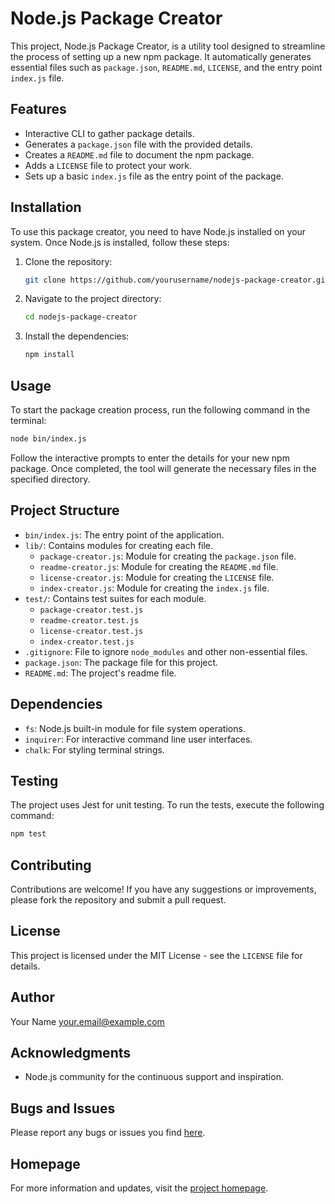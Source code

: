 # Node.js Package Creator

This project, Node.js Package Creator, is a utility tool designed to streamline the process of setting up a new npm package. It automatically generates essential files such as `package.json`, `README.md`, `LICENSE`, and the entry point `index.js` file.

## Features

- Interactive CLI to gather package details.
- Generates a `package.json` file with the provided details.
- Creates a `README.md` file to document the npm package.
- Adds a `LICENSE` file to protect your work.
- Sets up a basic `index.js` file as the entry point of the package.

## Installation

To use this package creator, you need to have Node.js installed on your system. Once Node.js is installed, follow these steps:

1. Clone the repository:
   ```sh
   git clone https://github.com/yourusername/nodejs-package-creator.git
   ```
2. Navigate to the project directory:
   ```sh
   cd nodejs-package-creator
   ```
3. Install the dependencies:
   ```sh
   npm install
   ```

## Usage

To start the package creation process, run the following command in the terminal:

```sh
node bin/index.js
```

Follow the interactive prompts to enter the details for your new npm package. Once completed, the tool will generate the necessary files in the specified directory.

## Project Structure

- `bin/index.js`: The entry point of the application.
- `lib/`: Contains modules for creating each file.
  - `package-creator.js`: Module for creating the `package.json` file.
  - `readme-creator.js`: Module for creating the `README.md` file.
  - `license-creator.js`: Module for creating the `LICENSE` file.
  - `index-creator.js`: Module for creating the `index.js` file.
- `test/`: Contains test suites for each module.
  - `package-creator.test.js`
  - `readme-creator.test.js`
  - `license-creator.test.js`
  - `index-creator.test.js`
- `.gitignore`: File to ignore `node_modules` and other non-essential files.
- `package.json`: The package file for this project.
- `README.md`: The project's readme file.

## Dependencies

- `fs`: Node.js built-in module for file system operations.
- `inquirer`: For interactive command line user interfaces.
- `chalk`: For styling terminal strings.

## Testing

The project uses Jest for unit testing. To run the tests, execute the following command:

```sh
npm test
```

## Contributing

Contributions are welcome! If you have any suggestions or improvements, please fork the repository and submit a pull request.

## License

This project is licensed under the MIT License - see the `LICENSE` file for details.

## Author

Your Name <your.email@example.com>

## Acknowledgments

- Node.js community for the continuous support and inspiration.

## Bugs and Issues

Please report any bugs or issues you find [here](https://github.com/yourusername/nodejs-package-creator/issues).

## Homepage

For more information and updates, visit the [project homepage](https://github.com/yourusername/nodejs-package-creator#readme).
